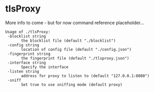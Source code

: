 # tlsProxy

More info to come - but for now command reference placeholder...

 ``` 
Usage of ./tlsProxy:
  -blocklist string
        the blocklist file (default "./blocklist")
  -config string
        location of config file (default "./config.json")
  -fingerprint string
        the fingerprint file (default "./tlsproxy.json")
  -interface string
        Specify the interface
  -listen string
        address for proxy to listen to (default "127.0.0.1:8080")
  -sniff
        Set true to use sniffing mode (default proxy)
```
